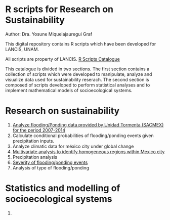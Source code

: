 # R scripts for Research on Sustainability

 Author: Dra. Yosune Miquelajauregui Graf
 
 This digital repository contains R scripts which have been developed for LANCIS, UNAM. 

 All scripts are property of LANCIS.
 [R Scripts Catalogue](http://lancis.ecologia.unam.mx/R_Scripts_Catalogue/)



This catalogue is divided in two sections. The first section contains a collection of scripts which were developed to   manipulate, analyze and visualize data used for sustainability reserach. The second section is composed of scripts developed to perform statistical analyses and to implement mathematical models of socioecological systems.

# Research on sustainability

1. [Analyze flooding/Ponding data provided by Unidad Tormenta (SACMEX) for the period 2007-2014](PondingAnalysis.pdf)
2. Calculate conditional probabilities of flooding/ponding events given precipitation inputs.
3. Analyze climatic data for méxico city under global change
4. [Multivariate analysis to identify homogeneous regions within Mexico city](ClusterAnalysis.pdf)
5. Precipitation analysis
6. [Severity of flooding/ponding events](SeverityIndices.pdf)
7. Analysis of type of flooding/ponding

# Statistics and modelling of socioecological systems

1.



